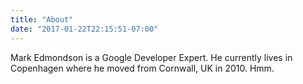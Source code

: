 ```yaml
---
title: "About"
date: "2017-01-22T22:15:51-07:00"
---
```


Mark Edmondson is a Google Developer Expert.  He currently lives in Copenhagen where he moved from Cornwall, UK in 2010. Hmm.